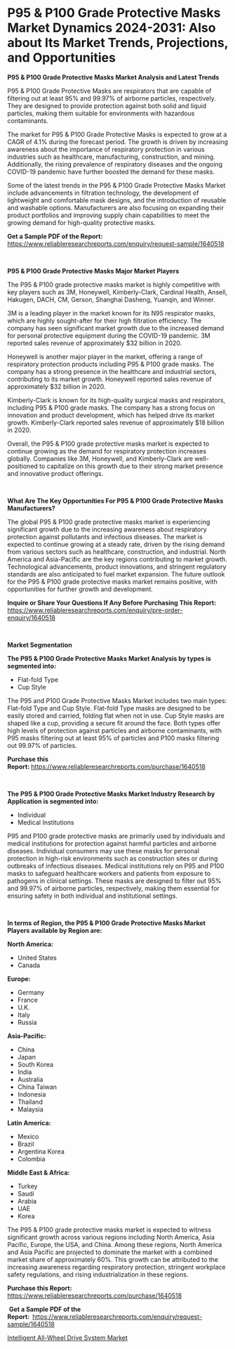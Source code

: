 <p><h1>P95 & P100 Grade Protective Masks Market Dynamics 2024-2031: Also about Its Market Trends, Projections, and Opportunities</h1></p><p><strong>P95 & P100 Grade Protective Masks Market Analysis and Latest Trends</strong></p>
<p><p>P95 & P100 Grade Protective Masks are respirators that are capable of filtering out at least 95% and 99.97% of airborne particles, respectively. They are designed to provide protection against both solid and liquid particles, making them suitable for environments with hazardous contaminants.</p><p>The market for P95 & P100 Grade Protective Masks is expected to grow at a CAGR of 4.1% during the forecast period. The growth is driven by increasing awareness about the importance of respiratory protection in various industries such as healthcare, manufacturing, construction, and mining. Additionally, the rising prevalence of respiratory diseases and the ongoing COVID-19 pandemic have further boosted the demand for these masks.</p><p>Some of the latest trends in the P95 & P100 Grade Protective Masks Market include advancements in filtration technology, the development of lightweight and comfortable mask designs, and the introduction of reusable and washable options. Manufacturers are also focusing on expanding their product portfolios and improving supply chain capabilities to meet the growing demand for high-quality protective masks.</p></p>
<p><strong>Get a Sample PDF of the Report:&nbsp;</strong> <a href="https://www.reliableresearchreports.com/enquiry/request-sample/1640518">https://www.reliableresearchreports.com/enquiry/request-sample/1640518</a></p>
<p>&nbsp;</p>
<p><strong>P95 & P100 Grade Protective Masks Major Market Players</strong></p>
<p><p>The P95 & P100 grade protective masks market is highly competitive with key players such as 3M, Honeywell, Kimberly-Clark, Cardinal Health, Ansell, Hakugen, DACH, CM, Gerson, Shanghai Dasheng, Yuanqin, and Winner. </p><p>3M is a leading player in the market known for its N95 respirator masks, which are highly sought-after for their high filtration efficiency. The company has seen significant market growth due to the increased demand for personal protective equipment during the COVID-19 pandemic. 3M reported sales revenue of approximately $32 billion in 2020.</p><p>Honeywell is another major player in the market, offering a range of respiratory protection products including P95 & P100 grade masks. The company has a strong presence in the healthcare and industrial sectors, contributing to its market growth. Honeywell reported sales revenue of approximately $32 billion in 2020.</p><p>Kimberly-Clark is known for its high-quality surgical masks and respirators, including P95 & P100 grade masks. The company has a strong focus on innovation and product development, which has helped drive its market growth. Kimberly-Clark reported sales revenue of approximately $18 billion in 2020.</p><p>Overall, the P95 & P100 grade protective masks market is expected to continue growing as the demand for respiratory protection increases globally. Companies like 3M, Honeywell, and Kimberly-Clark are well-positioned to capitalize on this growth due to their strong market presence and innovative product offerings.</p></p>
<p>&nbsp;</p>
<p><strong>What Are The Key Opportunities For P95 & P100 Grade Protective Masks Manufacturers?</strong></p>
<p><p>The global P95 & P100 grade protective masks market is experiencing significant growth due to the increasing awareness about respiratory protection against pollutants and infectious diseases. The market is expected to continue growing at a steady rate, driven by the rising demand from various sectors such as healthcare, construction, and industrial. North America and Asia-Pacific are the key regions contributing to market growth. Technological advancements, product innovations, and stringent regulatory standards are also anticipated to fuel market expansion. The future outlook for the P95 & P100 grade protective masks market remains positive, with opportunities for further growth and development.</p></p>
<p><strong>Inquire or Share Your Questions If Any Before Purchasing This Report:</strong> <a href="https://www.reliableresearchreports.com/enquiry/pre-order-enquiry/1640518">https://www.reliableresearchreports.com/enquiry/pre-order-enquiry/1640518</a></p>
<p>&nbsp;</p>
<p><strong>Market Segmentation</strong></p>
<p><strong>The P95 & P100 Grade Protective Masks Market Analysis by types is segmented into:</strong></p>
<p><ul><li>Flat-fold Type</li><li>Cup Style</li></ul></p>
<p><p>The P95 and P100 Grade Protective Masks Market includes two main types: Flat-fold Type and Cup Style. Flat-fold Type masks are designed to be easily stored and carried, folding flat when not in use. Cup Style masks are shaped like a cup, providing a secure fit around the face. Both types offer high levels of protection against particles and airborne contaminants, with P95 masks filtering out at least 95% of particles and P100 masks filtering out 99.97% of particles.</p></p>
<p><strong>Purchase this Report:&nbsp;</strong><a href="https://www.reliableresearchreports.com/purchase/1640518">https://www.reliableresearchreports.com/purchase/1640518</a></p>
<p>&nbsp;</p>
<p><strong>The P95 & P100 Grade Protective Masks Market Industry Research by Application is segmented into:</strong></p>
<p><ul><li>Individual</li><li>Medical Institutions</li></ul></p>
<p><p>P95 and P100 grade protective masks are primarily used by individuals and medical institutions for protection against harmful particles and airborne diseases. Individual consumers may use these masks for personal protection in high-risk environments such as construction sites or during outbreaks of infectious diseases. Medical institutions rely on P95 and P100 masks to safeguard healthcare workers and patients from exposure to pathogens in clinical settings. These masks are designed to filter out 95% and 99.97% of airborne particles, respectively, making them essential for ensuring safety in both individual and institutional settings.</p></p>
<p>&nbsp;</p>
<p><strong>In terms of Region, the P95 & P100 Grade Protective Masks Market Players available by Region are:</strong></p>
<p>
    <p> <strong> North America: </strong>
        <ul>
            <li>United States</li>
            <li>Canada</li>
        </ul>
        </p> 
    <p> <strong> Europe: </strong>
        <ul>
            <li>Germany</li>
            <li>France</li>
            <li>U.K.</li>
            <li>Italy</li>
            <li>Russia</li>
        </ul>
        </p> 
    <p> <strong> Asia-Pacific: </strong>
        <ul>
            <li>China</li>
            <li>Japan</li>
            <li>South Korea</li>
            <li>India</li>
            <li>Australia</li>
            <li>China Taiwan</li>
            <li>Indonesia</li>
            <li>Thailand</li>
            <li>Malaysia</li>
        </ul>
        </p> 
    <p> <strong> Latin America: </strong>
        <ul>
            <li>Mexico</li>
            <li>Brazil</li>
            <li>Argentina Korea</li>
            <li>Colombia</li>
        </ul>
        </p> 
    <p> <strong> Middle East & Africa: </strong>
        <ul>
            <li>Turkey</li>
            <li>Saudi</li>
            <li>Arabia</li>
            <li>UAE</li>
            <li>Korea</li>
        </ul>
    </p>
    </p>
<p><p>The P95 & P100 grade protective masks market is expected to witness significant growth across various regions including North America, Asia Pacific, Europe, the USA, and China. Among these regions, North America and Asia Pacific are projected to dominate the market with a combined market share of approximately 60%. This growth can be attributed to the increasing awareness regarding respiratory protection, stringent workplace safety regulations, and rising industrialization in these regions.</p></p>
<p><strong>Purchase this Report: </strong><a href="https://www.reliableresearchreports.com/purchase/1640518">https://www.reliableresearchreports.com/purchase/1640518</a></p>
<p>&nbsp;<strong>Get a Sample PDF of the Report:&nbsp;&nbsp;</strong><a href="https://www.reliableresearchreports.com/enquiry/request-sample/1640518">https://www.reliableresearchreports.com/enquiry/request-sample/1640518</a></p>
<p><strong></strong></p>
<p><p><a href="https://scarlet-rocket-c63.notion.site/Intelligent-All-Wheel-Drive-System-Market-Size-2024-2031-Global-Industrial-Analysis-Key-Geographi-13ca51a25e32450b94a2201b1875a652">Intelligent All-Wheel Drive System Market</a></p></p>